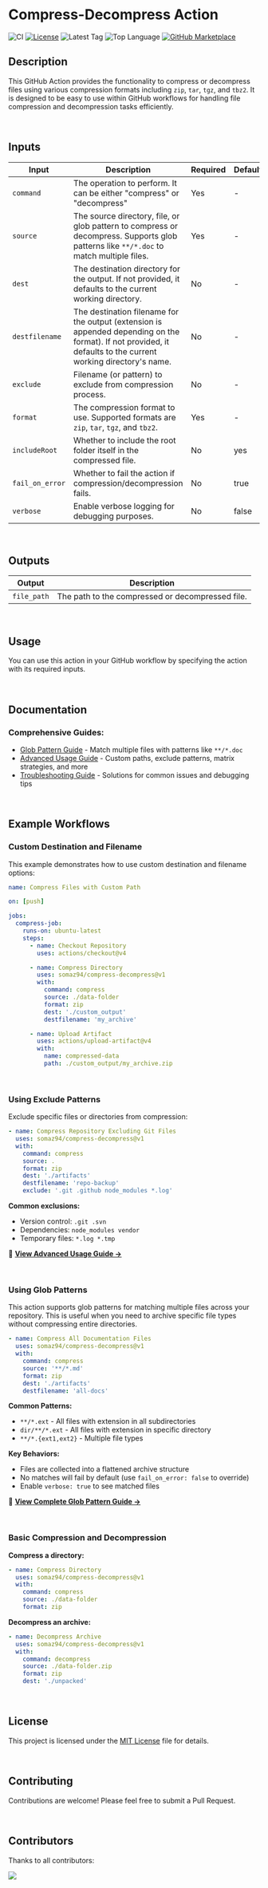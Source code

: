 # Compress-Decompress Action

<!-- [![GitHub Super-Linter](https://github.com/somaz94/compress-decompress/actions/workflows/linter.yml/badge.svg)](https://github.com/somaz94/compress-decompress) -->
![CI](https://github.com/somaz94/compress-decompress/actions/workflows/ci.yml/badge.svg)
[![License](https://img.shields.io/github/license/somaz94/compress-decompress)](https://github.com/somaz94/compress-decompress)
![Latest Tag](https://img.shields.io/github/v/tag/somaz94/compress-decompress)
![Top Language](https://img.shields.io/github/languages/top/somaz94/compress-decompress?color=green&logo=python&logoColor=blue)
[![GitHub Marketplace](https://img.shields.io/badge/Marketplace-Compress/Decompress-blue?logo=github)](https://github.com/marketplace/actions/compress-decompress)

## Description

This GitHub Action provides the functionality to compress or decompress files
using various compression formats including `zip`, `tar`, `tgz`, and `tbz2`. It
is designed to be easy to use within GitHub workflows for handling file
compression and decompression tasks efficiently.

<br/>

## Inputs

| Input         | Description                                                                                                      | Required | Default |
| ------------- | ---------------------------------------------------------------------------------------------------------------- | -------- | ------- |
| `command`     | The operation to perform. It can be either "compress" or "decompress"                                            | Yes      | -       |
| `source`      | The source directory, file, or glob pattern to compress or decompress. Supports glob patterns like `**/*.doc` to match multiple files. | Yes      | -       |
| `dest`        | The destination directory for the output. If not provided, it defaults to the current working directory. | No       | -       |
| `destfilename` | The destination filename for the output (extension is appended depending on the format). If not provided, it defaults to the current working directory's name. | No       | -       |
| `exclude` | Filename (or pattern) to exclude from compression process. | No       | -       |
| `format`      | The compression format to use. Supported formats are `zip`, `tar`, `tgz`, and `tbz2`.                            | Yes      | -       |
| `includeRoot` | Whether to include the root folder itself in the compressed file.                                                | No       | yes     |
| `fail_on_error` | Whether to fail the action if compression/decompression fails.                                                 | No       | true    |
| `verbose`     | Enable verbose logging for debugging purposes.                                                                   | No       | false   |

<br/>

## Outputs

| Output      | Description                                      |
| ----------- | ------------------------------------------------ |
| `file_path` | The path to the compressed or decompressed file. |

<br/>

## Usage

You can use this action in your GitHub workflow by specifying the action with
its required inputs.

<br/>

## Documentation

### Comprehensive Guides:
- [Glob Pattern Guide](docs/GLOB_PATTERNS.md) - Match multiple files with patterns like `**/*.doc`
- [Advanced Usage Guide](docs/ADVANCED_USAGE.md) - Custom paths, exclude patterns, matrix strategies, and more
- [Troubleshooting Guide](docs/TROUBLESHOOTING.md) - Solutions for common issues and debugging tips

<br/>

## Example Workflows

### Custom Destination and Filename

This example demonstrates how to use custom destination and filename options:

```yaml
name: Compress Files with Custom Path

on: [push]

jobs:
  compress-job:
    runs-on: ubuntu-latest
    steps:
      - name: Checkout Repository
        uses: actions/checkout@v4

      - name: Compress Directory
        uses: somaz94/compress-decompress@v1
        with:
          command: compress
          source: ./data-folder
          format: zip
          dest: './custom_output'
          destfilename: 'my_archive'

      - name: Upload Artifact
        uses: actions/upload-artifact@v4
        with:
          name: compressed-data
          path: ./custom_output/my_archive.zip
```

<br/>

### Using Exclude Patterns

Exclude specific files or directories from compression:

```yaml
- name: Compress Repository Excluding Git Files
  uses: somaz94/compress-decompress@v1
  with:
    command: compress
    source: .
    format: zip
    dest: './artifacts'
    destfilename: 'repo-backup'
    exclude: '.git .github node_modules *.log'
```

**Common exclusions:**
- Version control: `.git .svn`
- Dependencies: `node_modules vendor`
- Temporary files: `*.log *.tmp`

📖 **[View Advanced Usage Guide →](docs/ADVANCED_USAGE.md)**

<br/>

### Using Glob Patterns

This action supports glob patterns for matching multiple files across your repository. This is useful when you need to archive specific file types without compressing entire directories.

```yaml
- name: Compress All Documentation Files
  uses: somaz94/compress-decompress@v1
  with:
    command: compress
    source: '**/*.md'
    format: zip
    dest: './artifacts'
    destfilename: 'all-docs'
```

**Common Patterns:**
- `**/*.ext` - All files with extension in all subdirectories
- `dir/**/*.ext` - All files with extension in specific directory
- `**/*.{ext1,ext2}` - Multiple file types

**Key Behaviors:**
- Files are collected into a flattened archive structure
- No matches will fail by default (use `fail_on_error: false` to override)
- Enable `verbose: true` to see matched files

📖 **[View Complete Glob Pattern Guide →](docs/GLOB_PATTERNS.md)**

<br/>

### Basic Compression and Decompression

**Compress a directory:**
```yaml
- name: Compress Directory
  uses: somaz94/compress-decompress@v1
  with:
    command: compress
    source: ./data-folder
    format: zip
```

**Decompress an archive:**
```yaml
- name: Decompress Archive
  uses: somaz94/compress-decompress@v1
  with:
    command: decompress
    source: ./data-folder.zip
    format: zip
    dest: './unpacked'
```

<br/>

## License

This project is licensed under the [MIT License](LICENSE) file for details.

<br/>

## Contributing

Contributions are welcome! Please feel free to submit a Pull Request.

<br/>

## Contributors

Thanks to all contributors:

<a href="https://github.com/somaz94/compress-decompress/graphs/contributors">
  <img src="https://contrib.rocks/image?repo=somaz94/compress-decompress" />
</a>
